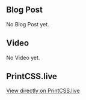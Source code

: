 ## Blog Post

No Blog Post yet.

## Video

No Video yet.

## PrintCSS.live

[View directly on PrintCSS.live](https://printcss.live/)
